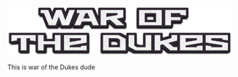 ![Alt text](/Assets/UI/Assets/Titles/TitleLogo.png?raw=true "Optional Title")

This is war of the Dukes dude